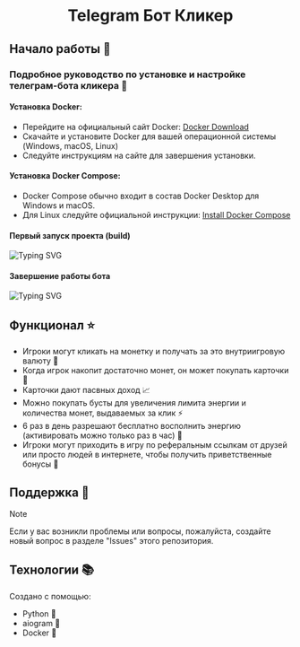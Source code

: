 <h1 align="center">Telegram Бот Кликер</h1>

## Начало работы :mag_right:

### Подробное руководство по установке и настройке телеграм-бота кликера :wrench:

<h4>Установка Docker:</h4>

- Перейдите на официальный сайт Docker: <a href="https://www.docker.com/">Docker Download</a>
- Скачайте и установите Docker для вашей операционной системы (Windows, macOS, Linux)
- Следуйте инструкциям на сайте для завершения установки.

<h4>Установка Docker Compose:</h4>

- Docker Compose обычно входит в состав Docker Desktop для Windows и macOS.
- Для Linux следуйте официальной инструкции: <a href="https://docs.docker.com/desktop/install/linux-install/">Install Docker Compose</a>

<h4>Первый запуск проекта (build)</h4>
<picture>
  <source media="(prefers-color-scheme: dark)" srcset="https://readme-typing-svg.herokuapp.com?font=Comic+Sans&duration=4000&pause=100&color=FFFFFF&background=000000&random=false&width=435&lines=cd+Telegram-Bot-Clicker;docker+compose+up+--build">
    <!-- Светлая тема -->
    <img alt="Typing SVG" src="https://readme-typing-svg.herokuapp.com?font=Comic+Sans&duration=4400&pause=1000&color=000000&background=FFFFFF&random=false&width=460&lines=cd+Telegram-Bot-Clicker;docker+compose+up+%E2%80%94build">
</picture>

<h4>Завершение работы бота</h4>
<picture>
  <source media="(prefers-color-scheme: dark)" srcset="https://readme-typing-svg.herokuapp.com?font=Comic+Sans&duration=4400&pause=1000&color=FFFFFF&background=000000&random=false&width=460&lines=docker-compose+down">
    <!-- Светлая тема -->
    <img alt="Typing SVG" src="https://readme-typing-svg.herokuapp.com?font=Comic+Sans&duration=4400&pause=1000&color=000000&background=FFFFFF&random=false&width=460&lines=docker-compose+down">
</picture>

## Функционал :star:
- Игроки могут кликать на монетку и получать за это внутриигровую валюту 💸
- Когда игрок накопит достаточно монет, он может покупать карточки 🎴
- Карточки дают пасвных доход 📈
- Можно покупать бусты для увеличения лимита энергии и количества монет, выдаваемых за клик ⚡
- 6 раз в день разрешают бесплатно восполнить энергию (активировать можно только раз в час) 🔋
- Игроки могут приходить в игру по реферальным ссылкам от друзей или просто людей в интернете, чтобы получить приветственные бонусы 🤝

## Поддержка :pencil:
> [!NOTE]
> Если у вас возникли проблемы или вопросы, пожалуйста, создайте новый вопрос в разделе "Issues" этого репозитория.

## Технологии 📚

Создано с помощью:
- Python 🐍
- aiogram 🤖
- Docker 🐋
